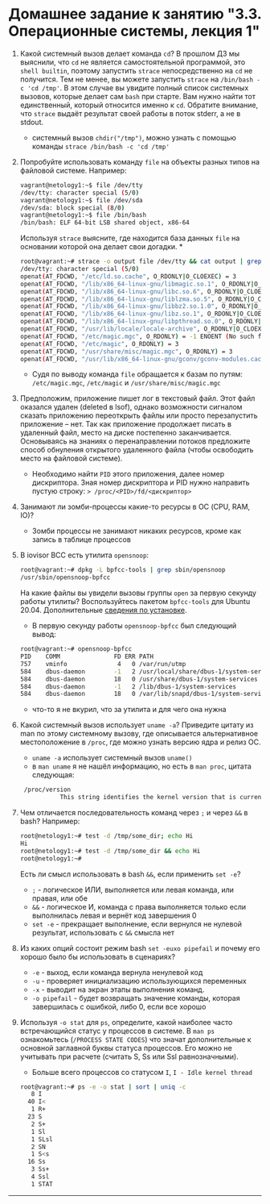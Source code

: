 # Домашнее задание к занятию "3.3. Операционные системы, лекция 1"

1. Какой системный вызов делает команда `cd`? В прошлом ДЗ мы выяснили, что `cd` не является самостоятельной  программой, это `shell builtin`, поэтому запустить `strace` непосредственно на `cd` не получится. Тем не менее, вы можете запустить `strace` на `/bin/bash -c 'cd /tmp'`. В этом случае вы увидите полный список системных вызовов, которые делает сам `bash` при старте. Вам нужно найти тот единственный, который относится именно к `cd`. Обратите внимание, что `strace` выдаёт результат своей работы в поток stderr, а не в stdout.
   * системный вызов `chdir("/tmp")`, можно узнать с помощью команды `strace /bin/bash -c 'cd /tmp'`

2. Попробуйте использовать команду `file` на объекты разных типов на файловой системе. Например:
    ```bash
    vagrant@netology1:~$ file /dev/tty
    /dev/tty: character special (5/0)
    vagrant@netology1:~$ file /dev/sda
    /dev/sda: block special (8/0)
    vagrant@netology1:~$ file /bin/bash
    /bin/bash: ELF 64-bit LSB shared object, x86-64
    ```
    Используя `strace` выясните, где находится база данных `file` на основании которой она делает свои догадки.
   * 
   ```bash
   root@vagrant:~# strace -o output file /dev/tty && cat output | grep openat
   /dev/tty: character special (5/0)
   openat(AT_FDCWD, "/etc/ld.so.cache", O_RDONLY|O_CLOEXEC) = 3
   openat(AT_FDCWD, "/lib/x86_64-linux-gnu/libmagic.so.1", O_RDONLY|O_CLOEXEC) = 3
   openat(AT_FDCWD, "/lib/x86_64-linux-gnu/libc.so.6", O_RDONLY|O_CLOEXEC) = 3
   openat(AT_FDCWD, "/lib/x86_64-linux-gnu/liblzma.so.5", O_RDONLY|O_CLOEXEC) = 3
   openat(AT_FDCWD, "/lib/x86_64-linux-gnu/libbz2.so.1.0", O_RDONLY|O_CLOEXEC) = 3
   openat(AT_FDCWD, "/lib/x86_64-linux-gnu/libz.so.1", O_RDONLY|O_CLOEXEC) = 3
   openat(AT_FDCWD, "/lib/x86_64-linux-gnu/libpthread.so.0", O_RDONLY|O_CLOEXEC) = 3
   openat(AT_FDCWD, "/usr/lib/locale/locale-archive", O_RDONLY|O_CLOEXEC) = 3
   openat(AT_FDCWD, "/etc/magic.mgc", O_RDONLY) = -1 ENOENT (No such file or directory)
   openat(AT_FDCWD, "/etc/magic", O_RDONLY) = 3
   openat(AT_FDCWD, "/usr/share/misc/magic.mgc", O_RDONLY) = 3
   openat(AT_FDCWD, "/usr/lib/x86_64-linux-gnu/gconv/gconv-modules.cache", O_RDONLY) = 3   
   ```   
   * Судя по выводу команда `file` обращается к базам по путям: `/etc/magic.mgc`, `/etc/magic` и `/usr/share/misc/magic.mgc`
   

3. Предположим, приложение пишет лог в текстовый файл. Этот файл оказался удален (deleted в lsof), однако возможности сигналом сказать приложению переоткрыть файлы или просто перезапустить приложение – нет. Так как приложение продолжает писать в удаленный файл, место на диске постепенно заканчивается. Основываясь на знаниях о перенаправлении потоков предложите способ обнуления открытого удаленного файла (чтобы освободить место на файловой системе).
   * Необходимо найти `PID` этого приложения, далее номер дискриптора. Зная номер дискриптора и PID нужно направить пустую строку: `> /proc/<PID>/fd/<дискриптор>`


4. Занимают ли зомби-процессы какие-то ресурсы в ОС (CPU, RAM, IO)?
   * Зомби процессы не занимают никаких ресурсов, кроме как запись в таблице процессов
   

5. В iovisor BCC есть утилита `opensnoop`:
    ```bash
    root@vagrant:~# dpkg -L bpfcc-tools | grep sbin/opensnoop
    /usr/sbin/opensnoop-bpfcc
    ```
    
   На какие файлы вы увидели вызовы группы `open` за первую секунду работы утилиты? Воспользуйтесь пакетом `bpfcc-tools` для Ubuntu 20.04. Дополнительные [сведения по установке](https://github.com/iovisor/bcc/blob/master/INSTALL.md).
   * В первую секунду работы `opensnoop-bpfcc` был следующий вывод:
   ```bash
   root@vagrant:~# opensnoop-bpfcc
   PID    COMM               FD ERR PATH
   757    vminfo              4   0 /var/run/utmp
   584    dbus-daemon        -1   2 /usr/local/share/dbus-1/system-services
   584    dbus-daemon        18   0 /usr/share/dbus-1/system-services
   584    dbus-daemon        -1   2 /lib/dbus-1/system-services
   584    dbus-daemon        18   0 /var/lib/snapd/dbus-1/system-services/
   ```
   * что-то я не вкурил, что за утилита и для чего она нужна

6. Какой системный вызов использует `uname -a`? Приведите цитату из man по этому системному вызову, где описывается альтернативное местоположение в `/proc`, где можно узнать версию ядра и релиз ОС.
   * `uname -a` использует системный вызов `uname()`
   * в `man uname` я не нашёл информацию, но есть в `man proc`, цитата следующая:
   ```bash
    /proc/version
              This string identifies the kernel version that is currently running.  It includes the contents of /proc/sys/kernel/ostype, /proc/sys/kernel/osrelease and /proc/sys/kernel/version.  For example:
   ```

7. Чем отличается последовательность команд через `;` и через `&&` в bash? Например:
    ```bash
    root@netology1:~# test -d /tmp/some_dir; echo Hi
    Hi
    root@netology1:~# test -d /tmp/some_dir && echo Hi
    root@netology1:~#
    ```
    Есть ли смысл использовать в bash `&&`, если применить `set -e`?
   
    * `;` - логическое ИЛИ, выполняется или левая команда, или правая, или обе
    * `&&` - логическое И, команда с права выполняется только если выполнилась левая и вернёт код завершения 0
    * `set -e` - прекращает выполнение, если вернулся не нулевой результат, использовать с `&&` смысла нет
   

8. Из каких опций состоит режим bash `set -euxo pipefail` и почему его хорошо было бы использовать в сценариях?
   * `-e` - выход, если команда вернула ненулевой код
   * `-u` - проверяет инициализацию использующихся переменных
   * `-x` - выводит на экран этапы выполнения команд.
   * `-o pipefail` - будет возвращать значение команды, которая завершилась с ошибкой, либо 0, если все хорошо
9. Используя `-o stat` для `ps`, определите, какой наиболее часто встречающийся статус у процессов в системе. В `man ps` ознакомьтесь (`/PROCESS STATE CODES`) что значат дополнительные к основной заглавной буквы статуса процессов. Его можно не учитывать при расчете (считать S, Ss или Ssl равнозначными).
   * Больше всего процессов со статусом `I`, `I - Idle kernel thread` 
   ```bash
   root@vagrant:~# ps -e -o stat | sort | uniq -c
      8 I
     40 I<
      1 R+
     23 S
      2 S+
      1 Sl
      1 SLsl
      2 SN
      1 S<s
     16 Ss
      3 Ss+
      4 Ssl
      1 STAT
   ```
 
 ---
